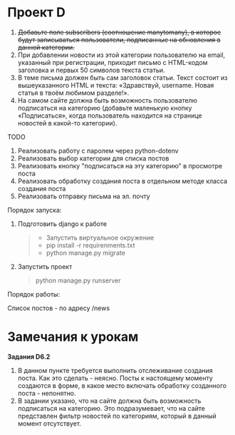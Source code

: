 # Проект D

1. ~~Добавьте поле subscribers (соотношение manytomany), в которое будут записываться пользователи, подписанные на обновления в данной категории.~~
2. При добавлении новости из этой категории пользователю на email, указанный при регистрации, приходит письмо с HTML-кодом заголовка и первых 50 символов текста статьи.
3. В теме письма должен быть сам заголовок статьи. Текст состоит из вышеуказанного HTML и текста: «Здравствуй, username. Новая статья в твоём любимом разделе!».
4. На самом сайте должна быть возможность пользователю подписаться на категорию (добавьте маленькую кнопку «Подписаться», когда пользователь находится на странице новостей в какой-то категории).

TODO
1. Реализовать работу с паролем через python-dotenv
2. Реализовать выбор категории для списка постов
3. Реализовать кнопку "подписаться на эту категорию" в просмотре поста
4. Реализовать обработку создания поста в отдельном методе класса создания поста
5. Реализовать отправку письма на эл. почту

Порядок запуска:
1. Подготовить django к работе
   > - Запустить виртуальное окружение <br>
   > - pip install -r requirenments.txt <br>
   > - python manage.py migrate
2. Запустить проект
    > python manage.py runserver

                  
Порядок работы:

Список постов - по адресу /news





# Замечания к урокам

**Задания D6.2**

1. В данном пункте требуется выполнить отслеживание создания поста.  Как это сделать - неясно. Посты к настоящему моменту создаются в форме, в какое место включать обработку созданного поста - непонятно. 
2. В задании указано, что на сайте должна быть возможность подписаться на категорию. Это подразумевает, что на сайте представлен фильтр новостей по категориям, который в данный момент отсутствует. 
